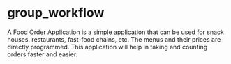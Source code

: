 # group_workflow

A Food Order Application is a simple application that can be used for snack houses, restaurants, fast-food chains, etc. The menus and their prices are directly programmed. This application will help in taking and counting orders faster and easier. 
